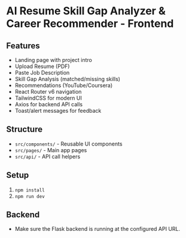 # AI Resume Skill Gap Analyzer & Career Recommender - Frontend

## Features
- Landing page with project intro
- Upload Resume (PDF)
- Paste Job Description
- Skill Gap Analysis (matched/missing skills)
- Recommendations (YouTube/Coursera)
- React Router v6 navigation
- TailwindCSS for modern UI
- Axios for backend API calls
- Toast/alert messages for feedback

## Structure
- `src/components/` - Reusable UI components
- `src/pages/` - Main app pages
- `src/api/` - API call helpers

## Setup
1. `npm install`
2. `npm run dev`

## Backend
- Make sure the Flask backend is running at the configured API URL.
